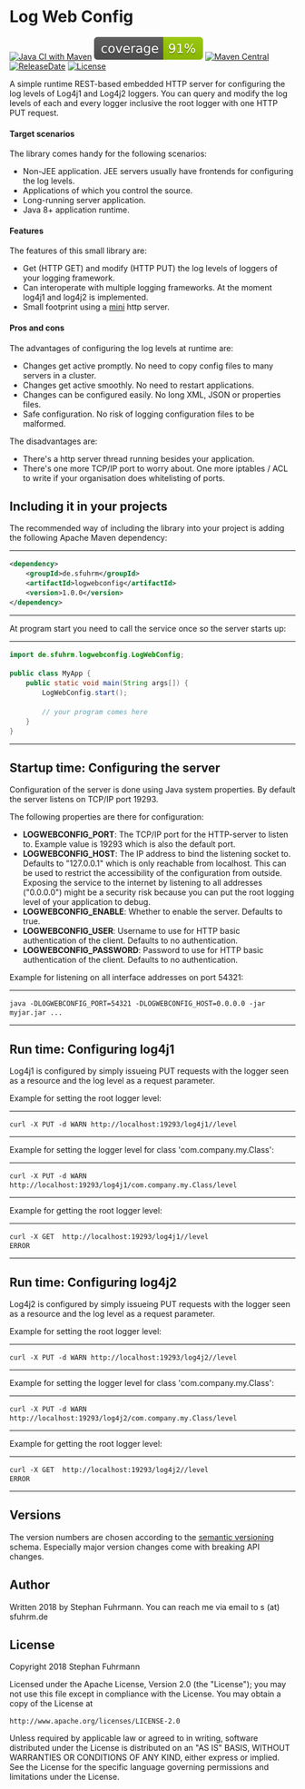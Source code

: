 Log Web Config
===================
[![Java CI with Maven](https://github.com/sfuhrm/logwebconfig/actions/workflows/maven-ref.yml/badge.svg)](https://github.com/sfuhrm/logwebconfig/actions/workflows/maven-ref.yml)
[![Code Coverage](https://raw.githubusercontent.com/sfuhrm/logwebconfig/refs/heads/gh-pages/jacoco.svg)](https://github.com/sfuhrm/logwebconfig/actions/workflows/jacoco-badge-ref.yml)
[![Maven Central](https://maven-badges.herokuapp.com/maven-central/de.sfuhrm/logwebconfig/badge.svg)](https://maven-badges.herokuapp.com/maven-central/de.sfuhrm/logwebconfig) 
[![ReleaseDate](https://img.shields.io/github/release-date/sfuhrm/logwebconfig)](https://github.com/sfuhrm/logwebconfig/releases)
[![License](https://img.shields.io/badge/License-Apache%202.0-blue.svg)](https://opensource.org/licenses/Apache-2.0)


A simple runtime REST-based embedded HTTP server for configuring the log levels of Log4j1 and Log4j2 loggers.
You can query and modify the log levels of each and every logger inclusive the root logger with one HTTP PUT request.

#### Target scenarios

The library comes handy for the following scenarios:
* Non-JEE application. JEE servers usually have frontends for configuring the log levels.
* Applications of which you control the source.
* Long-running server application. 
* Java 8+ application runtime.

#### Features

The features of this small library are:
* Get (HTTP GET) and modify (HTTP PUT) the log levels of loggers of your
logging framework.
* Can interoperate with multiple logging frameworks. At the moment log4j1 and log4j2 is implemented.
* Small footprint using a [mini](https://github.com/NanoHttpd/nanohttpd) http server.

#### Pros and cons

The advantages of configuring the log levels at runtime are:
* Changes get active promptly. No need to copy config files to many servers in a cluster.
* Changes get active smoothly. No need to restart applications.
* Changes can be configured easily. No long XML, JSON or properties files.
* Safe configuration. No risk of logging configuration files to be malformed.

The disadvantages are:
* There's a http server thread running besides your application.
* There's one more TCP/IP port to worry about. One more iptables / ACL
to write if your organisation does whitelisting of ports.

## Including it in your projects

The recommended way of including the library into your project is adding the
following Apache Maven dependency:

---------------------------------------

```xml
<dependency>
    <groupId>de.sfuhrm</groupId>
    <artifactId>logwebconfig</artifactId>
    <version>1.0.0</version>
</dependency>
```

---------------------------------------

At program start you need to call the service once so the
server starts up:

---------------------------------------

```java
import de.sfuhrm.logwebconfig.LogWebConfig;

public class MyApp {
    public static void main(String args[]) {
        LogWebConfig.start();
        
        // your program comes here
    }
}
```

---------------------------------------

## Startup time: Configuring the server

Configuration of the server is done using Java system properties.
By default the server listens on TCP/IP port 19293.

The following properties are there for configuration:

* **LOGWEBCONFIG_PORT**: The TCP/IP port for the HTTP-server to listen to. Example value is 19293 which is also the default port.
* **LOGWEBCONFIG_HOST**: The IP address to bind the listening socket to. Defaults to "127.0.0.1" which is only reachable from localhost.
This can be used to restrict the accessibility of the configuration from outside. Exposing the service to the internet by listening to all addresses ("0.0.0.0")
might be a security risk because you can put the root logging level of your application to debug.
* **LOGWEBCONFIG_ENABLE**: Whether to enable the server. Defaults to true.
* **LOGWEBCONFIG_USER**: Username to use for HTTP basic authentication of the client. Defaults to no authentication.
* **LOGWEBCONFIG_PASSWORD**: Password to use for HTTP basic authentication of the client. Defaults to no authentication.

Example for listening on all interface addresses on port 54321:

---------------------------------------

```Shell
java -DLOGWEBCONFIG_PORT=54321 -DLOGWEBCONFIG_HOST=0.0.0.0 -jar myjar.jar ...
```

---------------------------------------

## Run time: Configuring log4j1

Log4j1 is configured by simply issueing PUT requests with the logger seen as a
resource and the log level as a request parameter.

Example for setting the root logger level:

---------------------------------------
```Shell
curl -X PUT -d WARN http://localhost:19293/log4j1//level
```
---------------------------------------

Example for setting the logger level for class 'com.company.my.Class':

---------------------------------------
```Shell
curl -X PUT -d WARN http://localhost:19293/log4j1/com.company.my.Class/level
```
---------------------------------------

Example for getting the root logger level:

---------------------------------------
```Shell
curl -X GET  http://localhost:19293/log4j1//level
ERROR
```
---------------------------------------


## Run time: Configuring log4j2

Log4j2 is configured by simply issueing PUT requests with the logger seen as a
resource and the log level as a request parameter.

Example for setting the root logger level:

---------------------------------------
```Shell
curl -X PUT -d WARN http://localhost:19293/log4j2//level
```
---------------------------------------

Example for setting the logger level for class 'com.company.my.Class':

---------------------------------------
```Shell
curl -X PUT -d WARN http://localhost:19293/log4j2/com.company.my.Class/level
```
---------------------------------------

Example for getting the root logger level:

---------------------------------------
```Shell
curl -X GET  http://localhost:19293/log4j2//level
ERROR
```
---------------------------------------

## Versions

The version numbers are chosen according to the
[semantic versioning](https://semver.org/) schema.
Especially major version changes come with breaking API
changes.

## Author

Written 2018 by Stephan Fuhrmann. You can reach me via email to s (at) sfuhrm.de

## License

Copyright 2018 Stephan Fuhrmann

Licensed under the Apache License, Version 2.0 (the "License");
you may not use this file except in compliance with the License.
You may obtain a copy of the License at

    http://www.apache.org/licenses/LICENSE-2.0

Unless required by applicable law or agreed to in writing, software
distributed under the License is distributed on an "AS IS" BASIS,
WITHOUT WARRANTIES OR CONDITIONS OF ANY KIND, either express or implied.
See the License for the specific language governing permissions and
limitations under the License. 
